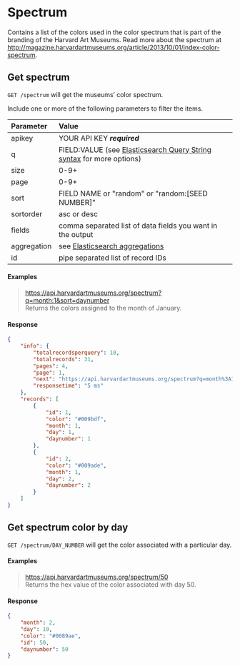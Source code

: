 # Spectrum

Contains a list of the colors used in the color spectrum that is part of the branding of the Harvard Art Museums. Read more about the spectrum at http://magazine.harvardartmuseums.org/article/2013/10/01/index-color-spectrum.  

## Get spectrum

`GET /spectrum` will get the museums’ color spectrum.

Include one or more of the following parameters to filter the items.

| Parameter | Value |
| :--------- | :----- |
| apikey | YOUR API KEY ***required*** |
| q | FIELD:VALUE (see [Elasticsearch Query String syntax](https://www.elastic.co/guide/en/elasticsearch/reference/7.17/query-dsl-query-string-query.html) for more options) |
| size | 0-9+ |
| page | 0-9+ |
| sort | FIELD NAME or "random" or "random:[SEED NUMBER]" |
| sortorder | asc or desc |
| fields | comma separated list of data fields you want in the output |
| aggregation |  see [Elasticsearch aggregations](http://www.elastic.co/guide/en/elasticsearch/reference/7.17/search-aggregations.html#_structuring_aggregations) |
| id | pipe separated list of record IDs |

#### Examples

> https://api.harvardartmuseums.org/spectrum?q=month:1&sort=daynumber  
> Returns the colors assigned to the month of January.

#### Response

```json
{
    "info": {
        "totalrecordsperquery": 10,
        "totalrecords": 31,
        "pages": 4,
        "page": 1,
        "next": "https://api.harvardartmuseums.org/spectrum?q=month%3A1&sort=daynumber&size=10&page=2",
        "responsetime": "5 ms"
    },
    "records": [
        {
            "id": 1,
            "color": "#009bdf",
            "month": 1,
            "day": 1,
            "daynumber": 1
        },
        {
            "id": 2,
            "color": "#009ade",
            "month": 1,
            "day": 2,
            "daynumber": 2
        }
    ]
}
```

## Get spectrum color by day

`GET /spectrum/DAY_NUMBER` will get the color associated with a particular day.

#### Examples

> https://api.harvardartmuseums.org/spectrum/50  
> Returns the hex value of the color associated with day 50.

#### Response

```json
{
    "month": 2,
    "day": 19,
    "color": "#0089ae",
    "id": 50,
    "daynumber": 50
}
```
